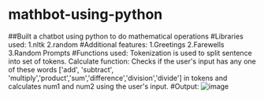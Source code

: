 # mathbot-using-python
##Built a chatbot using python to do mathematical operations
#Libraries used:
1.nltk
2.random
#Additional features:
1.Greetings
2.Farewells
3.Random Prompts
#Functions used:
Tokenization is used to split sentence into set of tokens.
Calculate function: Checks if the user's input has any one of these words ['add', 'subtract', 'multiply','product','sum','difference','division','divide'] in tokens and calculates num1 and num2 using the user's input.
#Output:
![image](https://user-images.githubusercontent.com/94840531/221861174-a10b71cf-7089-4322-b8d4-63baeb05615a.png)
